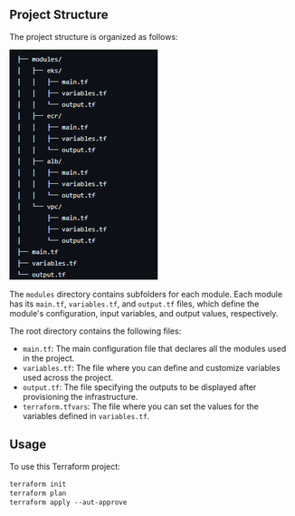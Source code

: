 

## Project Structure

The project structure is organized as follows:

![Project strcuture](../Images/terraformStrcture.png)

The `modules` directory contains subfolders for each module. Each module has its `main.tf`, `variables.tf`, and `output.tf` files, which define the module's configuration, input variables, and output values, respectively.

The root directory contains the following files:

- `main.tf`: The main configuration file that declares all the modules used in the project.
- `variables.tf`: The file where you can define and customize variables used across the project.
- `output.tf`: The file specifying the outputs to be displayed after provisioning the infrastructure.
- `terraform.tfvars`: The file where you can set the values for the variables defined in `variables.tf`.

## Usage

To use this Terraform project:
   ```
   terraform init
   terraform plan
   terraform apply --aut-approve
